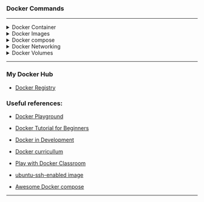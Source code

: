 

### Docker Commands

---
<details>
  <summary> Docker Container </summary>

  Run a container
  ```
  docker run -it ubuntu
  docker run -it ubuntu -p 8080:8080 image #hostport:containerport
  docker run -d ubuntu # background

  docker run -name test -itd -p 8000:8000 ashifnode #default port
  docker run -name test -itd -e PORT=8090 -p 8090:8090 ashifnode #customport
  ```

  List container
  ```
  docker container ls
  docker container ls -a
  docker ps
  docker ps -a
  ```
  Start/Stop Container
  ```
  docker start <container>
  docker stop <container>
  docker kill $ID
  ```

  Execute a command inside a container
  ```
  docker exec cf013588acbb ls -lrt
  docker exec -it cf013588acbb ls -lrt #attached mode
  ```


  
</details>

<details>
  <summary>Docker Images</summary>

  List Images
  ```
  docker images
  ```

  Other image commands
  ```
  docker history image  #Image history 
  docker inspect image  #show low-leve info
  docker tag image tag_name  #tagging image
  docker commit container image  #create image from container
  ```

  Delete Images
  ```
  docker rmi image
  ```
 
  Build image from dockerfile
  ```
  docker build -t ashif-nodejs .
  ```

  Sample Dockerfile
  ```
    # Base Image
    FROM node:11.8

    # set a workdir inside docker
    WORKDIR /usr/src/app

    # copy . (all in the current directory) to . (WORKDIR)
    COPY . .

    # run a command - this will run when building the image
    # RUN npm install

    # the port we wish to expose
    EXPOSE 8000

    # run a command when running the container
    CMD node server.js

  ```

</details>

<details>
  <summary>Docker compose</summary>

  Docker compose commands
  ```
    docker compose -d up
    docker compose -d down
  ```

  [Awesome Docker compose ](https://github.com/docker/awesome-compose/tree/master/minecraft)


</details>


<details>
  <summary>Docker Networking</summary>

  Default - Bridge Network

  List networks
  ```
    docker network ls
  ```

  Inpsect network
  ```
    docker network inspect bridge
  ```
  Custom Network

  ```
  1. Create a network : 
  docker run -it --name ironman --network=mynet busybox
  2. Create a 1st Container with above network : 
  docker run -it --name ironman --network=mynet busybox
  3. Create a 2nd Container with above network : 
  docker run -it --name thanos --network=mynet busybox
  4. Ping container1 from Container2 vice-versa

  ```
  

</details>

<details>
  <summary>Docker Volumes</summary>
  

  Mount host volume path inside container
  ```
  docker run -it --name mycont -v /Users/ashif/Desktop/testfolder:/home/testfolder ubuntu
  ```


</details>

---











###  My Docker Hub

* [Docker Registry](https://hub.docker.com/repositories/ashif8984)


### Useful references:

* [Docker Playground](https://labs.play-with-docker.com/)

* [Docker Tutorial for Beginners](https://hashnode.com/post/docker-tutorial-for-beginners-cjrj2hg5001s2ufs1nker9he2)

* [Docker in Development](https://serversforhackers.com/s/docker-in-development)

* [Docker curricullum](https://docker-curriculum.com/)

* [Play with Docker Classroom](https://training.play-with-docker.com/)

* [ubuntu-ssh-enabled image](https://hub.docker.com/r/mmumshad/ubuntu-ssh-enabled)
* [Awesome Docker compose ](https://github.com/docker/awesome-compose/tree/master/minecraft)

----